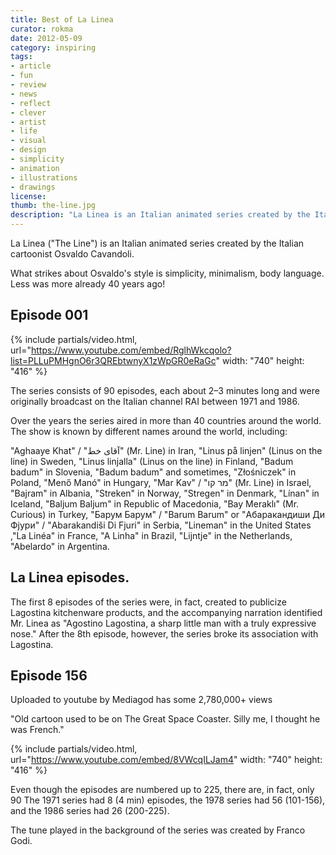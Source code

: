 ```yaml
---
title: Best of La Linea
curator: rokma
date: 2012-05-09
category: inspiring
tags:
- article
- fun
- review
- news
- reflect
- clever
- artist
- life
- visual
- design
- simplicity
- animation
- illustrations
- drawings
license:
thumb: the-line.jpg
description: "La Linea is an Italian animated series created by the Italian cartoonist Osvaldo Cavandoli. What strikes about Osvaldo's style is simplicity, minimalism, body language. Less was more already 40 years ago!  "
---
```

La Linea ("The Line") is an Italian animated series created by the Italian cartoonist Osvaldo Cavandoli.

What strikes about Osvaldo's style is simplicity, minimalism, body language. Less was more already 40 years ago!  

## Episode 001

{% include partials/video.html, url="https://www.youtube.com/embed/RglhWkcqolo?list=PLLuPMHgnO6r3QREbtwnyX1zWpGR0eRaGc" width: "740" height: "416" %}

The series consists of 90 episodes, each about 2&ndash;3 minutes long and were originally broadcast on the Italian channel RAI between 1971 and 1986.

Over the years the series aired in more than 40 countries around the world.  
The show is known by different names around the world, including:

"Aghaaye Khat" / "آقای خط" (Mr. Line) in Iran, "Linus p&aring; linjen" (Linus on the line) in Sweden, "Linus linjalla" (Linus on the line) in Finland, "Badum badum" in Slovenia, "Badum badum" and sometimes, "Złośniczek" in Poland, "Menő Man&oacute;" in Hungary, "Mar Kav" / "מר קו" (Mr. Line) in Israel, "Bajram" in Albania, "Streken" in Norway, "Stregen" in Denmark, "L&iacute;nan" in Iceland, "Baljum Baljum" in Republic of Macedonia, "Bay Meraklı" (Mr. Curious) in Turkey, "Барум Барум" / "Barum Barum" or "Абаракандиши Ди Фјури" / "Abarakandi&scaron;i Di Fjuri" in Serbia, "Lineman" in the United States ,"La Lin&eacute;a" in France, "A Linha" in Brazil, "Lijntje" in the Netherlands, "Abelardo" in Argentina.

## La Linea episodes.

The first 8 episodes of the series were, in fact, created to publicize Lagostina kitchenware products, and the accompanying narration identified Mr. Linea as "Agostino Lagostina, a sharp little man with a truly expressive nose." After the 8th episode, however, the series broke its association with Lagostina.

## Episode 156

Uploaded to youtube by Mediagod has some 2,780,000+ views

"Old cartoon used to be on The Great Space Coaster. Silly me, I thought he was French."

{% include partials/video.html, url="https://www.youtube.com/embed/8VWcqILJam4" width: "740" height: "416" %}

Even though the episodes are numbered up to 225, there are, in fact, only 90 The 1971 series had 8 (4 min) episodes, the 1978 series had 56 (101-156), and the 1986 series had 26 (200-225).

The tune played in the background of the series was created by Franco Godi.
